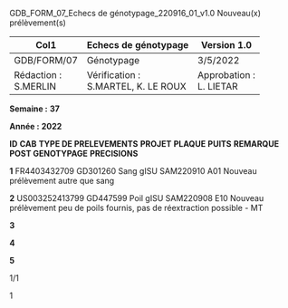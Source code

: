 GDB_FORM_07_Echecs de génotypage_220916_01_v1.0 Nouveau(x) prélèvement(s)




|Col1|Echecs de génotypage|Version 1.0|
|---|---|---|
|GDB/FORM/07|Génotypage|3/5/2022|
|Rédaction :<br>S.MERLIN|Vérification :<br>S.MARTEL, K. LE ROUX|Approbation :<br>L. LIETAR|


**Semaine :** **37**

**Année :** **2022**

**ID** **CAB** **TYPE DE PRELEVEMENTS** **PROJET** **PLAQUE** **PUITS** **REMARQUE POST GENOTYPAGE** **PRECISIONS**

**1** FR4403432709 GD301260 Sang gISU SAM220910 A01 Nouveau prélèvement autre que sang

**2** US003252413799 GD447599 Poil gISU SAM220908 E10 Nouveau prélèvement peu de poils fournis, pas de réextraction possible - MT

**3**

**4**

**5**

1/1


1

